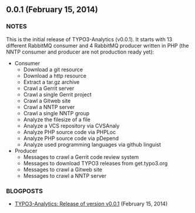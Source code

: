 ## 0.0.1 (February 15, 2014)

### NOTES
This is the initial release of TYPO3-Analytics (v0.0.1).
It starts with 13 different RabbitMQ consumer and 4 RabbitMQ producer written in PHP (the NNTP consumer and producer are not production ready yet):

* Consumer
    * Download a git resource
    * Download a http resource
    * Extract a tar.gz archive
    * Crawl a Gerrit server
    * Crawl a single Gerrit project
    * Crawl a Gitweb site
    * Crawl a NNTP server
    * Crawl a single NNTP group
    * Analyze the filesize of a file
    * Analyze a VCS repository via CVSAnaly
    * Analyze PHP source code via PHPLoc
    * Analyze PHP source code via pDepend
    * Analyze used programming languages via github linguist
* Producer
    * Messages to crawl a Gerrit code review system
    * Messages to download TYPO3 releases from get.typo3.org
    * Messages to crawl a Gitweb site
    * Messages to crawl a NNTP server

### BLOGPOSTS

* [TYPO3-Analytics: Release of version v0.0.1](http://andygrunwald.blogspot.de/2014/02/typo3-analytics-release-of-version-v001.html) (February 15, 2014)
